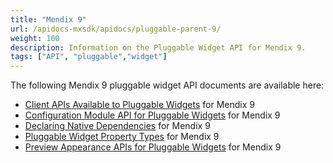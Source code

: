 ```yaml
---
title: "Mendix 9"
url: /apidocs-mxsdk/apidocs/pluggable-parent-9/
weight: 100
description: Information on the Pluggable Widget API for Mendix 9.
tags: ["API", "pluggable","widget"]
---
```


The following Mendix 9 pluggable widget API documents are available here:

* [Client APIs Available to Pluggable Widgets](/apidocs-mxsdk/apidocs/pluggable-widgets-client-apis-9/) for Mendix 9
* [Configuration Module API for Pluggable Widgets](/apidocs-mxsdk/apidocs/pluggable-widgets-config-api-9/) for Mendix 9
* [Declaring Native Dependencies](/apidocs-mxsdk/apidocs/pluggable-widgets-native-dependencies-9/) for Mendix 9
* [Pluggable Widget Property Types](/apidocs-mxsdk/apidocs/pluggable-widgets-property-types-9/) for Mendix 9
* [Preview Appearance APIs for Pluggable Widgets](/apidocs-mxsdk/apidocs/pluggable-widgets-studio-apis-9/) for Mendix 9